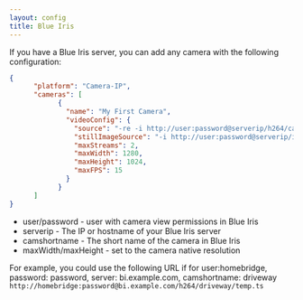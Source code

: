 ```yaml
---
layout: config
title: Blue Iris
---
```

If you have a Blue Iris server, you can add any camera with the following configuration:

```json
{
      "platform": "Camera-IP",
      "cameras": [
            {
              "name": "My First Camera",
              "videoConfig": {
                "source": "-re -i http://user:password@serverip/h264/camshortname/temp.ts",
                "stillImageSource": "-i http://user:password@serverip/image/camshortname?q=75",
                "maxStreams": 2,
                "maxWidth": 1280,
                "maxHeight": 1024,
                "maxFPS": 15
              }
            }
      ]
}
```

- user/password - user with camera view permissions in Blue Iris
- serverip - The IP or hostname of your Blue Iris server
- camshortname - The short name of the camera in Blue Iris
- maxWidth/maxHeight - set to the camera native resolution

For example, you could use the following URL if for user:homebridge, password: password, server: bi.example.com, camshortname: driveway
`http://homebridge:password@bi.example.com/h264/driveway/temp.ts`
